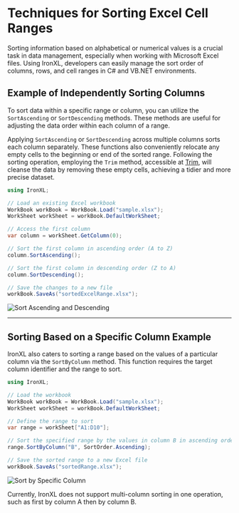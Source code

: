 # Techniques for Sorting Excel Cell Ranges

Sorting information based on alphabetical or numerical values is a crucial task in data management, especially when working with Microsoft Excel files. Using IronXL, developers can easily manage the sort order of columns, rows, and cell ranges in C# and VB.NET environments.

## Example of Independently Sorting Columns

To sort data within a specific range or column, you can utilize the `SortAscending` or `SortDescending` methods. These methods are useful for adjusting the data order within each column of a range.

Applying `SortAscending` or `SortDescending` across multiple columns sorts each column separately. These functions also conveniently relocate any empty cells to the beginning or end of the sorted range. Following the sorting operation, employing the `Trim` method, accessible at [Trim](https://ironsoftware.com/csharp/excel/how-to/trim-cell-range/), will cleanse the data by removing these empty cells, achieving a tidier and more precise dataset.

```cs
using IronXL;

// Load an existing Excel workbook
WorkBook workBook = WorkBook.Load("sample.xlsx");
WorkSheet workSheet = workBook.DefaultWorkSheet;

// Access the first column
var column = workSheet.GetColumn(0);

// Sort the first column in ascending order (A to Z)
column.SortAscending();

// Sort the first column in descending order (Z to A)
column.SortDescending();

// Save the changes to a new file
workBook.SaveAs("sortedExcelRange.xlsx");
```

<div class="content-img-align-center">
    <div class="center-image-wrapper">
         <img src="https://ironsoftware.com/static-assets/excel/how-to/sort-cells/sort-cells-range.png" alt="Sort Ascending and Descending" class="img-responsive add-shadow">
    </div>
</div>

<hr>

## Sorting Based on a Specific Column Example

IronXL also caters to sorting a range based on the values of a particular column via the `SortByColumn` method. This function requires the target column identifier and the range to sort.

```cs
using IronXL;

// Load the workbook
WorkBook workBook = WorkBook.Load("sample.xlsx");
WorkSheet workSheet = workBook.DefaultWorkSheet;

// Define the range to sort
var range = workSheet["A1:D10"];

// Sort the specified range by the values in column B in ascending order
range.SortByColumn("B", SortOrder.Ascending);

// Save the sorted range to a new Excel file
workBook.SaveAs("sortedRange.xlsx");
```

<div class="content-img-align-center">
    <div class="center-image-wrapper">
         <img src="https://ironsoftware.com/static-assets/excel/how-to/sort-cells/sort-cells-sort-by-column.png" alt="Sort by Specific Column" class="img-responsive add-shadow">
    </div>
</div>

Currently, IronXL does not support multi-column sorting in one operation, such as first by column A then by column B.